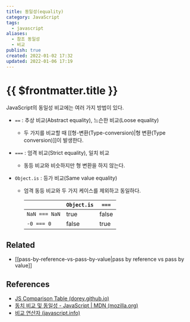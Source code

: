 ```yaml
---
title: 동일성(equality)
category: JavaScript
tags:
  - javascript
aliases:
  - 참조 동일성
  - 비교
publish: true
created: 2022-01-02 17:32
updated: 2022-01-06 17:19
---
```


# {{ $frontmatter.title }}

JavaScript의 동일성 비교에는 여러 가지 방법이 있다.

- `==` : 추상 비교(Abstract equality), 느슨한 비교(Loose equality)
  - 두 가지를 비교할 때 [[형-변환(Type-conversion)|형 변환(Type conversion)]]이 발생한다.
- `===` : 엄격 비교(Strict equality), 일치 비교
  - 동등 비교와 비슷하지만 형 변환을 하지 않는다.
- `Object.is` : 등가 비교(Same value equality)

  - 엄격 동등 비교와 두 가지 케이스를 제외하고 동일하다.

    |               | `Object.is` | `===` |
    | ------------- | ----------- | ----- |
    | `NaN === NaN` | true        | false |
    | `-0 === 0`    | false       | true  |

## Related

- [[pass-by-reference-vs-pass-by-value|pass by reference vs pass by value]]

## References

- [JS Comparison Table (dorey.github.io)](https://dorey.github.io/JavaScript-Equality-Table/)
- [동치 비교 및 동일성 - JavaScript | MDN (mozilla.org)](https://developer.mozilla.org/ko/docs/Web/JavaScript/Equality_comparisons_and_sameness)
- [비교 연산자 (javascript.info)](https://ko.javascript.info/comparison)
